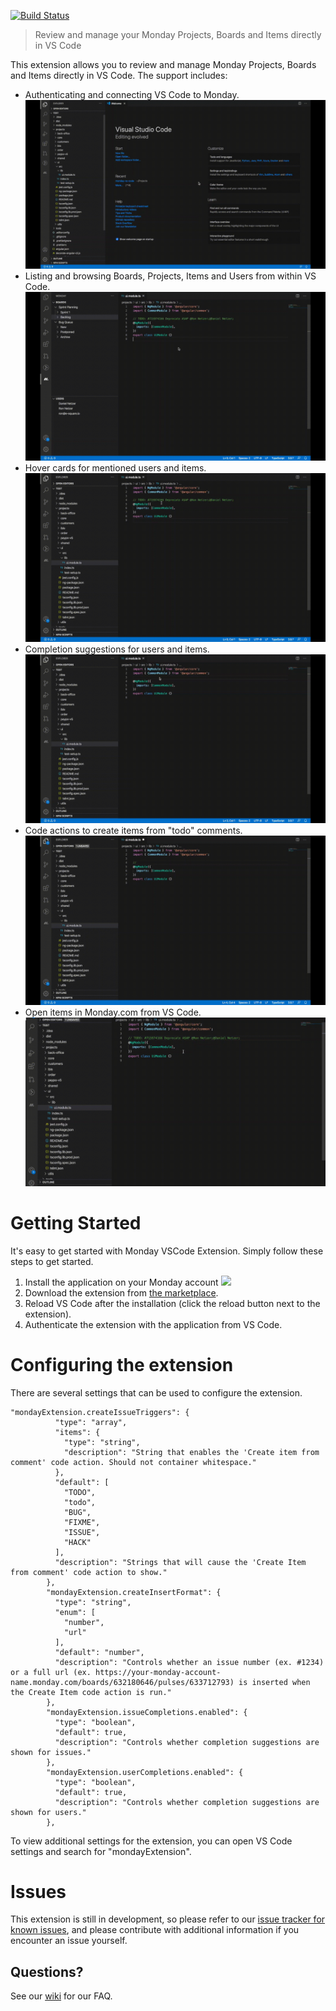 [![Build Status](https://dev.azure.com/netzerOrg/monday-vscode/_apis/build/status/ronnetzer.monday-vs-code?branchName=master)](https://dev.azure.com/netzerOrg/monday-vscode/_build/latest?definitionId=3&branchName=master)

> Review and manage your Monday Projects, Boards and Items directly in VS Code

This extension allows you to review and manage Monday Projects, Boards and Items directly in VS Code. The support includes:
- Authenticating and connecting VS Code to Monday.
![Login Demo](.readme/login.gif)
- Listing and browsing Boards, Projects, Items and Users from within VS Code.
![create From Sidenav Demo](.readme/createFromSidenav.gif)
- Hover cards for mentioned users and items.
![Hover Cards Demo](.readme/hoverCards.gif)
- Completion suggestions for users and items.
![autocomplete Demo](.readme/autocompletion.gif)
- Code actions to create items from "todo" comments.
![Create From Todo Demo](.readme/itemFromTodo.gif)
- Open items in Monday.com from VS Code.
![Open In Monday Demo](.readme/openInMonday.gif)

# Getting Started
It's easy to get started with Monday VSCode Extension. Simply follow these steps to get started.

1. Install the application on your Monday account
[![](https://dapulse-res.cloudinary.com/image/upload/f_auto,q_auto,w_150/remote_mondaycom_static/uploads/Tal/4b5d9548-0598-436e-a5b6-9bc5f29ee1d9_Group12441.png)](https://auth.monday.com/oauth2/authorize?client_id=ed8c61ed38205f088d7a499d63a52f56&response_type=install)
1. Download the extension from [the marketplace](https://marketplace.visualstudio.com/items?itemName=Netzer.monday-vscode-extension).
1. Reload VS Code after the installation (click the reload button next to the extension).
1. Authenticate the extension with the application from VS Code.

# Configuring the extension
There are several settings that can be used to configure the extension.

```
"mondayExtension.createIssueTriggers": {
          "type": "array",
          "items": {
            "type": "string",
            "description": "String that enables the 'Create item from comment' code action. Should not container whitespace."
          },
          "default": [
            "TODO",
            "todo",
            "BUG",
            "FIXME",
            "ISSUE",
            "HACK"
          ],
          "description": "Strings that will cause the 'Create Item from comment' code action to show."
        },
        "mondayExtension.createInsertFormat": {
          "type": "string",
          "enum": [
            "number",
            "url"
          ],
          "default": "number",
          "description": "Controls whether an issue number (ex. #1234) or a full url (ex. https://your-monday-account-name.monday.com/boards/632180646/pulses/633712793) is inserted when the Create Item code action is run."
        },
        "mondayExtension.issueCompletions.enabled": {
          "type": "boolean",
          "default": true,
          "description": "Controls whether completion suggestions are shown for issues."
        },
        "mondayExtension.userCompletions.enabled": {
          "type": "boolean",
          "default": true,
          "description": "Controls whether completion suggestions are shown for users."
        },
```

To view additional settings for the extension, you can open VS Code settings and search for "mondayExtension".

# Issues
This extension is still in development, so please refer to our [issue tracker for known issues](https://github.com/ronnetzer/monday-vs-code-wiki/issues), and please contribute with additional information if you encounter an issue yourself.

## Questions?

See our [wiki](https://github.com/ronnetzer/monday-vs-code-wiki/wiki) for our FAQ.
